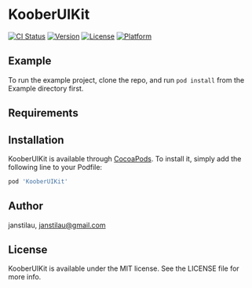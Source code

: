 # KooberUIKit

[![CI Status](https://img.shields.io/travis/janstilau/KooberUIKit.svg?style=flat)](https://travis-ci.org/janstilau/KooberUIKit)
[![Version](https://img.shields.io/cocoapods/v/KooberUIKit.svg?style=flat)](https://cocoapods.org/pods/KooberUIKit)
[![License](https://img.shields.io/cocoapods/l/KooberUIKit.svg?style=flat)](https://cocoapods.org/pods/KooberUIKit)
[![Platform](https://img.shields.io/cocoapods/p/KooberUIKit.svg?style=flat)](https://cocoapods.org/pods/KooberUIKit)

## Example

To run the example project, clone the repo, and run `pod install` from the Example directory first.

## Requirements

## Installation

KooberUIKit is available through [CocoaPods](https://cocoapods.org). To install
it, simply add the following line to your Podfile:

```ruby
pod 'KooberUIKit'
```

## Author

janstilau, janstilau@gmail.com

## License

KooberUIKit is available under the MIT license. See the LICENSE file for more info.
